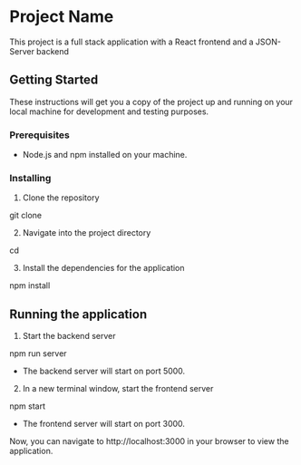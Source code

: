 # Project Name

This project is a full stack application with a React frontend and a JSON-Server backend

## Getting Started

These instructions will get you a copy of the project up and running on your local machine for development and testing purposes.

### Prerequisites

- Node.js and npm installed on your machine.

### Installing

1. Clone the repository

git clone <repository-url>

2. Navigate into the project directory

cd <project-name>

3. Install the dependencies for the application

npm install

## Running the application

1. Start the backend server

npm run server

- The backend server will start on port 5000.

2. In a new terminal window, start the frontend server

npm start

- The frontend server will start on port 3000.

Now, you can navigate to http://localhost:3000 in your browser to view the application.